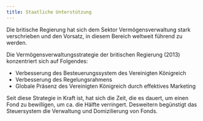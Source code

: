 ```yaml
---
title: Staatliche Unterstützung
---
```


Die britische Regierung hat sich dem Sektor Vermögensverwaltung stark verschrieben und den Vorsatz, in diesem Bereich weltweit führend zu werden.

Die Vermögensverwaltungsstrategie der britischen Regierung (2013) konzentriert sich auf Folgendes:

- Verbesserung des Besteuerungssystem des Vereinigten Königreich
- Verbesserung des Regelungsrahmens
- Globale Präsenz des Vereinigten Königreich durch effektives Marketing

Seit diese Strategie in Kraft ist, hat sich die Zeit, die es dauert, um einen Fond zu bewilligen, um ca. die Hälfte verringert. Desweitern begünstigt das Steuersystem die Verwaltung und Domizilierung von Fonds. 
